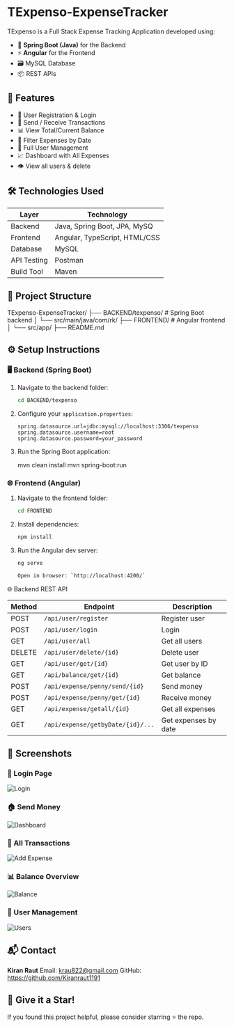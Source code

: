 # TExpenso-ExpenseTracker

TExpenso is a Full Stack Expense Tracking Application developed using:

- 🧠 **Spring Boot (Java)** for the Backend
- ⚡ **Angular** for the Frontend
- 🗃️ MySQL Database
- 📦 REST APIs


## 🚀 Features

- 🔐 User Registration & Login
- 💸 Send / Receive Transactions
- 📊 View Total/Current Balance
- 📅 Filter Expenses by Date
- 📁 Full User Management
- 📈 Dashboard with All Expenses
- 👁️ View  all users & delete 


## 🛠️ Technologies Used

| Layer         | Technology                    |
|---------------|-------------------------------|
| Backend       | Java, Spring Boot, JPA, MySQ  |
| Frontend      | Angular, TypeScript, HTML/CSS |
| Database      | MySQL                         |
| API Testing   | Postman                       |
| Build Tool    | Maven                         |


## 📂 Project Structure

TExpenso-ExpenseTracker/
├── BACKEND/texpenso/          # Spring Boot backend
│   └── src/main/java/com/rk/
├── FRONTEND/                  # Angular frontend
│   └── src/app/
├── README.md


## ⚙️ Setup Instructions

### 🖥️ Backend (Spring Boot)

1. Navigate to the backend folder:

   ```bash
   cd BACKEND/texpenso

2. Configure your `application.properties`:

   ```properties
   spring.datasource.url=jdbc:mysql://localhost:3306/texpenso
   spring.datasource.username=root
   spring.datasource.password=your_password

3. Run the Spring Boot application:

   mvn clean install
   mvn spring-boot:run

### 🌐 Frontend (Angular)

1. Navigate to the frontend folder:

   ```bash
   cd FRONTEND

2. Install dependencies:

   ```bash
   npm install

3. Run the Angular dev server:

   ```bash
   ng serve

   Open in browser: `http://localhost:4200/`


🌐 Backend REST API

| Method | Endpoint                          | Description          |
| ------ | --------------------------------- | -------------------- |
| POST   | `/api/user/register`              | Register user        |
| POST   | `/api/user/login`                 | Login                |
| GET    | `/api/user/all`                   | Get all users        |
| DELETE | `/api/user/delete/{id}`           | Delete user          |
| GET    | `/api/user/get/{id}`              | Get user by ID       |
| GET    | `/api/balance/get/{id}`           | Get balance          |
| POST   | `/api/expense/penny/send/{id}`    | Send money           |
| POST   | `/api/expense/penny/get/{id}`     | Receive money        |
| GET    | `/api/expense/getall/{id}`        | Get all expenses     |
| GET    | `/api/expense/getbyDate/{id}/...` | Get expenses by date |


## 📸 Screenshots

### 🔐 Login Page
![Login](https://github.com/user-attachments/assets/6bf8bcb6-0558-42b0-8ed4-e0187378d286)

### 🏠 Send Money
![Dashboard](https://github.com/user-attachments/assets/cb9bf978-3a46-4562-bfec-42daf1858b65)

### 💸 All Transactions 
![Add Expense](https://github.com/user-attachments/assets/6d829228-2098-44d6-9b8c-bc271b222d9f)

### 📊 Balance Overview
![Balance](https://github.com/user-attachments/assets/f325a210-9bf7-4452-9471-5a4619430a45)

### 👥 User Management
![Users](https://github.com/user-attachments/assets/f5cfa353-812e-4738-8793-687c5328af42)



## 📬 Contact

**Kiran Raut**
Email: krau822@gmail.com
GitHub: https://github.com/Kiranraut1191

## 🌟 Give it a Star!

If you found this project helpful, please consider starring ⭐ the repo.

